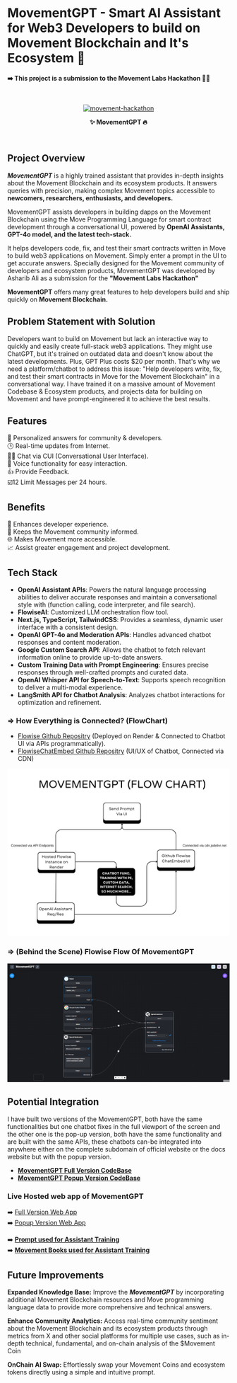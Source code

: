 # MovementGPT - Smart AI Assistant for Web3 Developers to build on Movement Blockchain and It's Ecosystem 🤖

**➡️ This project is a submission to the Movement Labs Hackathon 👨‍💻**

<br>
<p style="text-align: center" align="center">
<a href="https://ibb.co/r7XvGjw"><img src="https://i.ibb.co/vwMDxFj/movement-hackathon.png" alt="movement-hackathon" border="0"></a>
<div align="center"> <strong> ✨ MovementGPT 🔥 </strong> </p>
</div>
<br>

## Project Overview

***MovementGPT*** is a highly trained assistant that provides in-depth insights about the Movement Blockchain and its ecosystem products. It answers queries with precision, making complex Movement topics accessible to **newcomers, researchers, enthusiasts, and developers.** <br>

MovementGPT assists developers in building dapps on the Movement Blockchain using the Move Programming Language for smart contract development through a conversational UI, powered by **OpenAI Assistants, GPT-4o model, and the latest tech-stack.** <br>

It helps developers code, fix, and test their smart contracts written in Move to build web3 applications on Movement. Simply enter a prompt in the UI to get accurate answers. Specially designed for the Movement community of developers and ecosystem products, MovementGPT was developed by Asharib Ali as a submission for the **"Movement Labs Hackathon"** <br>

**MovementGPT** offers many great features to help developers build and ship quickly on **Movement Blockchain.** <br>

## Problem Statement with Solution

Developers want to build on Movement but lack an interactive way to quickly and easily create full-stack web3 applications. They might use ChatGPT, but it's trained on outdated data and doesn't know about the latest developments. Plus, GPT Plus costs $20 per month. That's why we need a platform/chatbot to address this issue: "Help developers write, fix, and test their smart contracts in Move for the Movement Blockchain" in a conversational way. I have trained it on a massive amount of Movement Codebase & Ecosystem products, and projects data for building on Movement and have prompt-engineered it to achieve the best results.

## Features

🎯 Personalized answers for community & developers. <br>
🕒 Real-time updates from Internet. <br>
👨‍💻 Chat via CUI (Conversational User Interface). <br>
🎤 Voice functionality for easy interaction. <br>
👍 Provide Feedback. <br>
☑️12 Limit Messages per 24 hours. <br>

## Benefits

🌟 Enhances developer experience. <br>
📰 Keeps the Movement community informed. <br>
🌐 Makes Movement more accessible. <br>
📈 Assist greater engagement and project development. <br>

## Tech Stack

- **OpenAI Assistant APIs**: Powers the natural language processing abilities to deliver accurate responses and maintain a conversational style with (function calling, code interpreter, and file search).
- **FlowiseAI**: Customized LLM orchestration flow tool.
- **Next.js, TypeScript, TailwindCSS**: Provides a seamless, dynamic user interface with a consistent design.
- **OpenAI GPT-4o and Moderation APIs**: Handles advanced chatbot responses and content moderation.
- **Google Custom Search API**: Allows the chatbot to fetch relevant information online to provide up-to-date answers.
- **Custom Training Data with Prompt Engineering**: Ensures precise responses through well-crafted prompts and curated data.
- **OpenAI Whisper API for Speech-to-Text**: Supports speech recognition to deliver a multi-modal experience.
- **LangSmith API for Chatbot Analysis**: Analyzes chatbot interactions for optimization and refinement.

### **=> How Everything is Connected? (FlowChart)**

- [Flowise Github Repositry](https://github.com/AsharibAli/flowise) (Deployed on Render & Connected to Chatbot UI via APIs programmatically).
- [FlowiseChatEmbed Github Repositry](https://github.com/AsharibAli/FlowiseChatEmbed) (UI/UX of Chatbot, Connected via CDN)

![MovementFlowChart](./readme-assets/MovementGPT-flowchart.png)

### **=> (Behind the Scene) Flowise Flow Of MovementGPT**
![flowise-flow-of-movementgpt](./readme-assets/flowise-flow-of-movementgpt.png)


## Potential Integration

I have built two versions of the MovementGPT, both have the same functionalities but one chatbot fixes in the full viewport of the screen and the other one is the pop-up version, both have the same functionality and are built with the same APIs, these chatbots can-be integrated into anywhere either on the complete subdomain of official website or the docs website but with the popup version.

- **[MovementGPT Full Version CodeBase](./movement-gpt/)**
- **[MovementGPT Popup Version CodeBase](./movement-gpt-popup/)**

### Live Hosted web app of MovementGPT

➡️ [Full Version Web App](https://movementgpt.vercel.app/) <br>
➡️ [Popup Version Web App](https://movementgpt-popup.vercel.app/) <br>

➡️ **[Prompt used for Assistant Training](./prompt-engineering/prompt.md)** <br>
➡️ **[Movement Books used for Assistant Training](./data/movement-books/)** <br>

## Future Improvements

**Expanded Knowledge Base:** Improve the ***MovementGPT*** by incorporating additional Movement Blockchain resources and Move programming language data to provide more comprehensive and technical answers.<br>

**Enhance Community Analytics:** Access real-time community sentiment about the Movement Blockchain and its ecosystem products through metrics from X and other social platforms for multiple use cases, such as in-depth technical, fundamental, and on-chain analysis of the $Movement Coin<br>

**OnChain AI Swap:** Effortlessly swap your Movement Coins and ecosystem tokens directly using a simple and intuitive prompt.